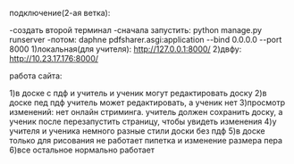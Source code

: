 подключение(2-ая ветка):

-создать второй терминал
-сначала запустить: python manage.py runserver
-потом: daphne pdfsharer.asgi:application --bind 0.0.0.0 --port 8000
1)локальная(для учителя): http://127.0.0.1:8000/
2)двфу: http://10.23.17.176:8000/


работа сайта:

1)в доске с пдф и учитель и ученик могут редактировать доску
2)в доске пед пдф учитель может редактировать, а ученик нет
3)просмотр изменений: нет онлайн стриминга. учитель должен сохранить доску, а ученик после перезапустить страницу, чтобы увидеть изменения
4)у учителя и ученика немного разные стили доски без пдф
5)в доске только для рисования не работает пипетка и изменение размера пера
6)все остальное нормально работает

